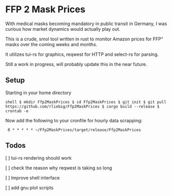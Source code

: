 # FFP 2 Mask Prices

With medical masks becoming mandatory in public transit in Germany, I was curious how market dynamics would actually play out.

This is a crude, smol tool written in rust to monitor Amazon prices for FFP" masks over the coming weeks and months.

It utilizes tui-rs for graphics, reqwest for HTTP and select-rs for parsing.

Still a work in progress, will probably update this in the near future.

## Setup
Starting in your home directory

``shell
$ mkdir Ffp2MaskPrices
$ cd Ffp2MaskPrices
$ git init
$ git pull https://github.com/rliebig/Ffp2MaskPrices
$ cargo build --release
$ crontab -e``

Now add the following to your cronfile for hourly data scrapping:

``
0 * * * * * ~/Ffp2MaskPrices/target/release/Ffp2MaskPrices``

## Todos
[ ] tui-rs rendering should work

[ ] check the reason why reqwest is taking so long

[ ] Improve shell interface

[ ] add gnu plot scripts

